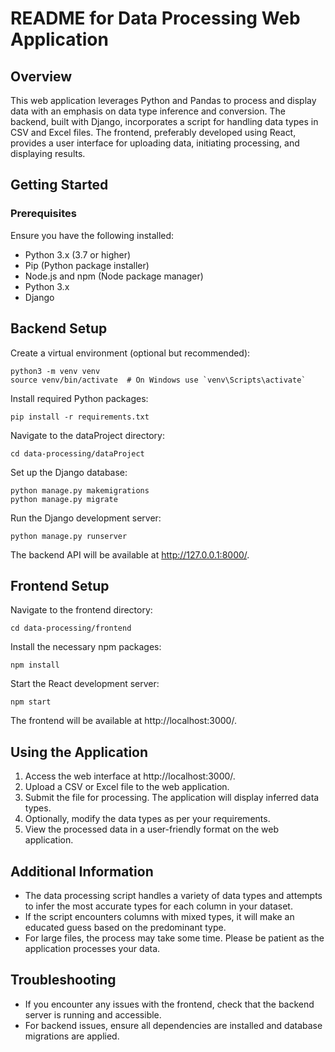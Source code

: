 # README for Data Processing Web Application

## Overview

This web application leverages Python and Pandas to process and display data with an emphasis on data type inference and conversion. The backend, built with Django, incorporates a script for handling data types in CSV and Excel files. The frontend, preferably developed using React, provides a user interface for uploading data, initiating processing, and displaying results.

## Getting Started
### Prerequisites
Ensure you have the following installed:

* Python 3.x (3.7 or higher)
* Pip (Python package installer)
* Node.js and npm (Node package manager)
* Python 3.x
* Django

## Backend Setup

Create a virtual environment (optional but recommended):
```
python3 -m venv venv
source venv/bin/activate  # On Windows use `venv\Scripts\activate`
```

Install required Python packages:
```
pip install -r requirements.txt
```

Navigate to the dataProject directory:
```
cd data-processing/dataProject
```

Set up the Django database:
```
python manage.py makemigrations
python manage.py migrate
```
Run the Django development server:
```
python manage.py runserver
```
The backend API will be available at http://127.0.0.1:8000/.




## Frontend Setup
Navigate to the frontend directory:
```
cd data-processing/frontend
```

Install the necessary npm packages:
```
npm install
```

Start the React development server:
```
npm start
```
The frontend will be available at http://localhost:3000/.

## Using the Application
1. Access the web interface at http://localhost:3000/.
2. Upload a CSV or Excel file to the web application.
3. Submit the file for processing. The application will display inferred data types.
4. Optionally, modify the data types as per your requirements.
5. View the processed data in a user-friendly format on the web application.

## Additional Information
* The data processing script handles a variety of data types and attempts to infer the most accurate types for each column in your dataset.
* If the script encounters columns with mixed types, it will make an educated guess based on the predominant type.
* For large files, the process may take some time. Please be patient as the application processes your data.

## Troubleshooting
* If you encounter any issues with the frontend, check that the backend server is running and accessible.
* For backend issues, ensure all dependencies are installed and database migrations are applied.
